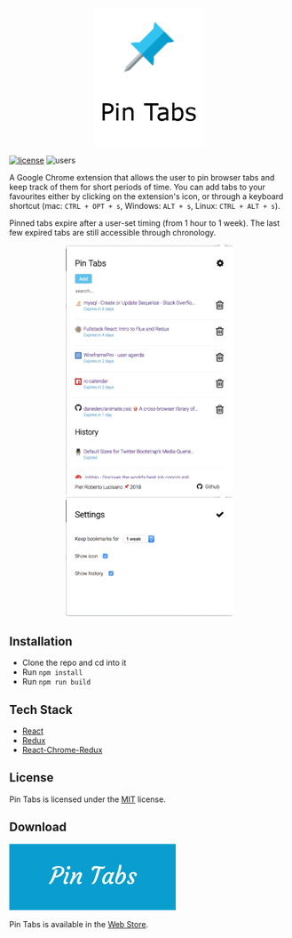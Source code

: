 <p align="center">
<img src="./logo-readme.png" width="200px" height="auto"/>
</p>

[![license](https://badgen.now.sh/badge/license/MIT)](./LICENSE)
![users](https://badgen.now.sh/chrome-web-store/users/hhgfkccdcpjigagnmbfehocajjggifam)

A Google Chrome extension that allows the user to pin browser tabs and keep track of them for short periods of time.
You can add tabs to your favourites either by clicking on the extension's icon, or through a keyboard shortcut (mac: `CTRL + OPT + s`, Windows: `ALT + s`, Linux: `CTRL + ALT + s`). 

Pinned tabs expire after a user-set timing (from 1 hour to 1 week). The last few expired tabs are still accessible through chronology.

<p align="center">
<img src="./images/image1.png" width="300px" height="auto"/><img src="./images/image2.png" width="300px" height="auto"/>
</p>

## Installation

* Clone the repo and cd into it
* Run ```npm install```
* Run ```npm run build```

## Tech Stack

* [React](https://reactjs.org/)
* [Redux](https://redux.js.org/)
* [React-Chrome-Redux](https://github.com/tshaddix/react-chrome-redux/wiki)

## License

Pin Tabs is licensed under the [MIT](https://opensource.org/licenses/mit-license.php) license.

## Download
<p align="left"><img src="./images/cover2.png" width="300px" height="auto" /></p>

Pin Tabs is available in the [Web Store](https://chrome.google.com/webstore/detail/pin-tabs/hhgfkccdcpjigagnmbfehocajjggifam).
